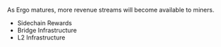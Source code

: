 As Ergo matures, more revenue streams will become available to miners. 

- Sidechain Rewards
- Bridge Infrastructure
- L2 Infrastructure